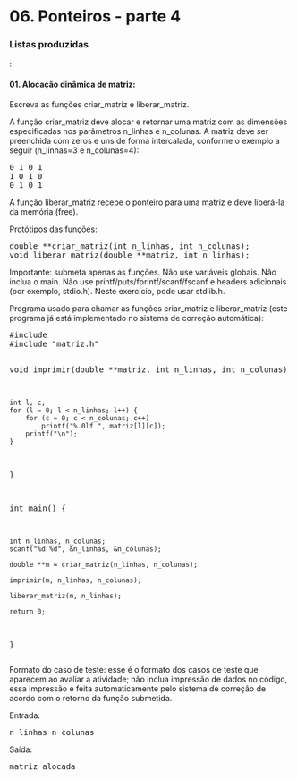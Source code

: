 <h1>06. Ponteiros - parte 4</h1>
<h3>Listas produzidas</h3>:

<h4>01. Alocação dinâmica de matriz:</h4>
Escreva as funções criar_matriz e liberar_matriz.
<p>
A função criar_matriz deve alocar e retornar uma matriz com as dimensões especificadas nos parâmetros n_linhas e n_colunas. A matriz deve ser preenchida com zeros e uns de forma intercalada, conforme o exemplo a seguir (n_linhas=3 e n_colunas=4):
<pre>
0 1 0 1
1 0 1 0
0 1 0 1
</pre>
A função liberar_matriz recebe o ponteiro para uma matriz e deve liberá-la da memória (free).
<p>
Protótipos das funções:
<pre>
double **criar_matriz(int n_linhas, int n_colunas);
void liberar_matriz(double **matriz, int n_linhas);
</pre>
Importante: submeta apenas as funções. Não use variáveis globais. Não inclua o main. Não use printf/puts/fprintf/scanf/fscanf e headers adicionais (por exemplo, stdio.h). Neste exercício, pode usar stdlib.h.
<p>
Programa usado para chamar as funções criar_matriz e liberar_matriz (este programa já está implementado no sistema de correção automática):
<pre>
#include <stdio.h>
#include "matriz.h"

void imprimir(double **matriz, int n_linhas, int n_colunas) {
    
    int l, c;
    for (l = 0; l < n_linhas; l++) {
        for (c = 0; c < n_colunas; c++)
            printf("%.0lf ", matriz[l][c]);
        printf("\n");
    }
    
}

int main() {
    
    int n_linhas, n_colunas;
    scanf("%d %d", &n_linhas, &n_colunas);
    
    double **m = criar_matriz(n_linhas, n_colunas);
    
    imprimir(m, n_linhas, n_colunas);
    
    liberar_matriz(m, n_linhas);
    
    return 0;
}
</pre>
Formato do caso de teste: esse é o formato dos casos de teste que aparecem ao avaliar a atividade; não inclua impressão de dados no código, essa impressão é feita automaticamente pelo sistema de correção de acordo com o retorno da função submetida.
<p>
Entrada:
<pre>
n_linhas n_colunas
</pre>
Saída:
<pre>
matriz alocada
</pre>


